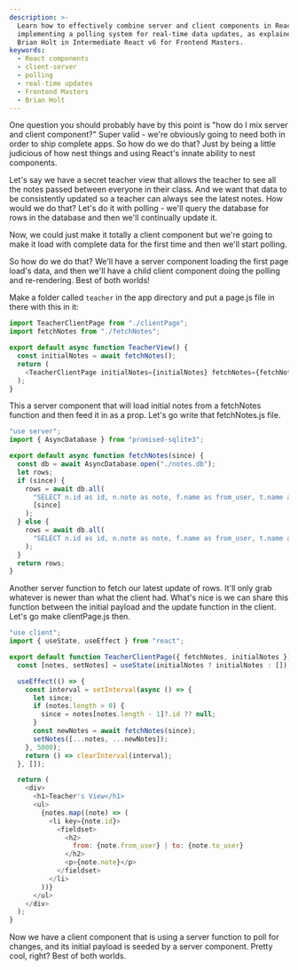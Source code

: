 ```yaml
---
description: >-
  Learn how to effectively combine server and client components in React by
  implementing a polling system for real-time data updates, as explained by
  Brian Holt in Intermediate React v6 for Frontend Masters.
keywords:
  - React components
  - client-server
  - polling
  - real-time updates
  - Frontend Masters
  - Brian Holt
---
```


One question you should probably have by this point is "how do I mix server and client component?" Super valid - we're obviously going to need both in order to ship complete apps. So how do we do that? Just by being a little judicious of how nest things and using React's innate ability to nest components.

Let's say we have a secret teacher view that allows the teacher to see all the notes passed between everyone in their class. And we want that data to be consistently updated so a teacher can always see the latest notes. How would we do that? Let's do it with polling - we'll query the database for rows in the database and then we'll continually update it.

Now, we could just make it totally a client component but we're going to make it load with complete data for the first time and then we'll start polling.

So how do we do that? We'll have a server component loading the first page load's data, and then we'll have a child client component doing the polling and re-rendering. Best of both worlds!

Make a folder called `teacher` in the app directory and put a page.js file in there with this in it:

```javascript
import TeacherClientPage from "./clientPage";
import fetchNotes from "./fetchNotes";

export default async function TeacherView() {
  const initialNotes = await fetchNotes();
  return (
    <TeacherClientPage initialNotes={initialNotes} fetchNotes={fetchNotes} />
  );
}
```

This a server component that will load initial notes from a fetchNotes function and then feed it in as a prop. Let's go write that fetchNotes.js file.

```javascript
"use server";
import { AsyncDatabase } from "promised-sqlite3";

export default async function fetchNotes(since) {
  const db = await AsyncDatabase.open("./notes.db");
  let rows;
  if (since) {
    rows = await db.all(
      "SELECT n.id as id, n.note as note, f.name as from_user, t.name as to_user FROM notes n JOIN users f ON f.id = n.from_user JOIN users t ON t.id = n.to_user WHERE n.id > ? LIMIT 50",
      [since]
    );
  } else {
    rows = await db.all(
      "SELECT n.id as id, n.note as note, f.name as from_user, t.name as to_user FROM notes n JOIN users f ON f.id = n.from_user JOIN users t ON t.id = n.to_user LIMIT 50"
    );
  }
  return rows;
}
```

Another server function to fetch our latest update of rows. It'll only grab whatever is newer than what the client had. What's nice is we can share this function between the initial payload and the update function in the client. Let's go make clientPage.js then.

```javascript
"use client";
import { useState, useEffect } from "react";

export default function TeacherClientPage({ fetchNotes, initialNotes }) {
  const [notes, setNotes] = useState(initialNotes ? initialNotes : []);

  useEffect(() => {
    const interval = setInterval(async () => {
      let since;
      if (notes.length > 0) {
        since = notes[notes.length - 1]?.id ?? null;
      }
      const newNotes = await fetchNotes(since);
      setNotes([...notes, ...newNotes]);
    }, 5000);
    return () => clearInterval(interval);
  }, []);

  return (
    <div>
      <h1>Teacher's View</h1>
      <ul>
        {notes.map((note) => (
          <li key={note.id}>
            <fieldset>
              <h2>
                from: {note.from_user} | to: {note.to_user}
              </h2>
              <p>{note.note}</p>
            </fieldset>
          </li>
        ))}
      </ul>
    </div>
  );
}
```

Now we have a client component that is using a server function to poll for changes, and its initial payload is seeded by a server component. Pretty cool, right? Best of both worlds.
